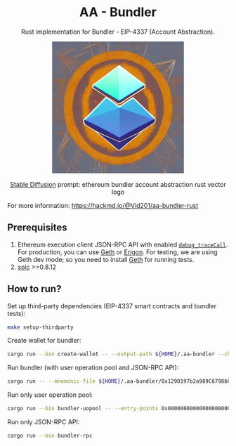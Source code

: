 # <h1 align="center"> AA - Bundler </h1>

<p align="center">Rust implementation for Bundler - EIP-4337 (Account Abstraction).</p>

<p align="center">
    <img src="./docs/images/logo.jpeg" width="300" height="300">
</p>

<p align="center"><a href="https://huggingface.co/spaces/stabilityai/stable-diffusion">Stable Diffusion</a> prompt: ethereum bundler account abstraction rust vector logo<p>

For more information: https://hackmd.io/@Vid201/aa-bundler-rust

## Prerequisites

1. Ethereum execution client JSON-RPC API with enabled [`debug_traceCall`](https://geth.ethereum.org/docs/interacting-with-geth/rpc/ns-debug#debug_tracecall). For production, you can use [Geth](https://github.com/ethereum/go-ethereum) or [Erigon](https://github.com/ledgerwatch/erigon). For testing, we are using Geth dev mode; so you need to install [Geth](https://geth.ethereum.org/docs/getting-started/installing-geth) for running tests.
2. [solc](https://docs.soliditylang.org/en/v0.8.17/installing-solidity.html) >=0.8.12

## How to run?

Set up third-party dependencies (EIP-4337 smart contracts and bundler tests):

```bash
make setup-thirdparty
```

Create wallet for bundler:

```bash
cargo run --bin create-wallet -- --output-path ${HOME}/.aa-bundler --chain-id 5
```

Run bundler (with user operation pool and JSON-RPC API): 

```bash
cargo run -- --mnemonic-file ${HOME}/.aa-bundler/0x129D197b2a989C6798601A49D89a4AEC822A17a3 --beneficiary 0x690B9A9E9aa1C9dB991C7721a92d351Db4FaC990 --gas-factor 600 --min-balance 1 --entry-points 0x0000000000000000000000000000000000000000 --chain-id 5 --helper 0x0000000000000000000000000000000000000000
```

Run only user operation pool:

```bash
cargo run --bin bundler-uopool -- --entry-points 0x0000000000000000000000000000000000000000 --chain-id 5 --min-stake 1 --min-unstake-delay 0
```

Run only JSON-RPC API: 

```bash
cargo run --bin bundler-rpc
```